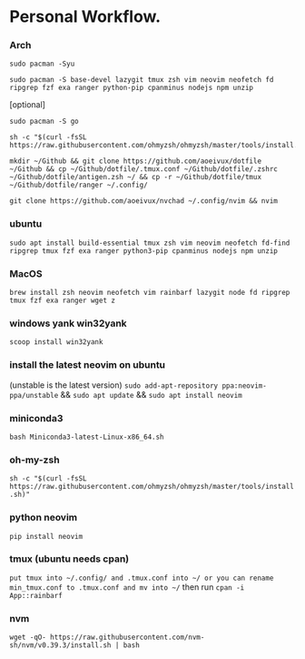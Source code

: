 # Personal Workflow.



### Arch
```shell
sudo pacman -Syu
```

```shell
sudo pacman -S base-devel lazygit tmux zsh vim neovim neofetch fd ripgrep fzf exa ranger python-pip cpanminus nodejs npm unzip
```

[optional]
```shell
sudo pacman -S go
```

```shell
sh -c "$(curl -fsSL https://raw.githubusercontent.com/ohmyzsh/ohmyzsh/master/tools/install.sh)"
```

```shell
mkdir ~/Github && git clone https://github.com/aoeivux/dotfile ~/Github && cp ~/Github/dotfile/.tmux.conf ~/Github/dotfile/.zshrc ~/Github/dotfile/antigen.zsh ~/ && cp -r ~/Github/dotfile/tmux ~/Github/dotfile/ranger ~/.config/
```

```shell
git clone https://github.com/aoeivux/nvchad ~/.config/nvim && nvim
```

### ubuntu
```shell
sudo apt install build-essential tmux zsh vim neovim neofetch fd-find ripgrep tmux fzf exa ranger python3-pip cpanminus nodejs npm unzip
```

### MacOS
```shell
brew install zsh neovim neofetch vim rainbarf lazygit node fd ripgrep tmux fzf exa ranger wget z
```

### windows yank win32yank

`scoop install win32yank`

### install the latest neovim on ubuntu
(unstable is the latest version)
`sudo add-apt-repository ppa:neovim-ppa/unstable` &&
`sudo apt update` &&
`sudo apt install neovim`

### miniconda3
`bash Miniconda3-latest-Linux-x86_64.sh`

### oh-my-zsh
`sh -c "$(curl -fsSL https://raw.githubusercontent.com/ohmyzsh/ohmyzsh/master/tools/install.sh)"`

### python neovim
`pip install neovim`

### tmux (ubuntu needs cpan) 
`put tmux into ~/.config/ and .tmux.conf into ~/ or you can rename min_tmux.conf to .tmux.conf and mv into ~/`
then run 
`cpan -i App::rainbarf`

### nvm
`wget -qO- https://raw.githubusercontent.com/nvm-sh/nvm/v0.39.3/install.sh | bash`
